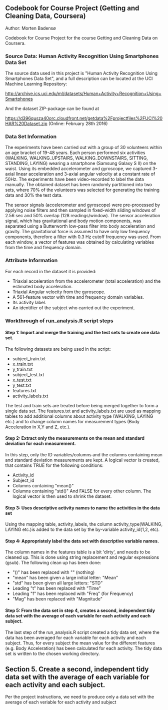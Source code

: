 ## Codebook for Course Project (Getting and Cleaning Data, Coursera)

Author: Morten Badensø

Codebook for Course Project for the course Getting and Cleaning Data on Coursera.

### Source Data: Human Activity Recognition Using Smartphones Data Set 
The source data used in this project is "Human Activity Recognition Using Smartphones Data Set", and a full description can be
located at the UCI Machine Learning Repository:

http://archive.ics.uci.edu/ml/datasets/Human+Activity+Recognition+Using+Smartphones

And the dataset ZIP-package can be found at 

https://d396qusza40orc.cloudfront.net/getdata%2Fprojectfiles%2FUCI%20HAR%20Dataset.zip (Online: February 28th 2016)

### Data Set Information
The experiments have been carried out with a group of 30 volunteers within an age bracket of 19-48 years. Each person performed six activities (WALKING, WALKING_UPSTAIRS, WALKING_DOWNSTAIRS, SITTING, STANDING, LAYING) wearing a smartphone (Samsung Galaxy S II) on the waist. Using its embedded accelerometer and gyroscope, we captured 3-axial linear acceleration and 3-axial angular velocity at a constant rate of 50Hz. The experiments have been video-recorded to label the data manually. The obtained dataset has been randomly partitioned into two sets, where 70% of the volunteers was selected for generating the training data and 30% the test data. 

The sensor signals (accelerometer and gyroscope) were pre-processed by applying noise filters and then sampled in fixed-width sliding windows of 2.56 sec and 50% overlap (128 readings/window). The sensor acceleration signal, which has gravitational and body motion components, was separated using a Butterworth low-pass filter into body acceleration and gravity. The gravitational force is assumed to have only low frequency components, therefore a filter with 0.3 Hz cutoff frequency was used. From each window, a vector of features was obtained by calculating variables from the time and frequency domain.

### Attribute Information
For each record in the dataset it is provided: 
- Triaxial acceleration from the accelerometer (total acceleration) and the estimated body acceleration. 
- Triaxial Angular velocity from the gyroscope. 
- A 561-feature vector with time and frequency domain variables. 
- Its activity label. 
- An identifier of the subject who carried out the experiment.

### Workthrough of run_analysis.R script steps

#### Step 1: Import and merge the training and the test sets to create one data set.
The following datasets are being used in the script:
- subject_train.txt
- x_train.txt
- y_train.txt
- subject_test.txt
- x_test.txt
- y_test.txt
- features.txt
- activity_labels.txt

The test and train sets are treated before being merged together to form a single data set. The features.txt and activity_labels.txt are used as mapping tables to add additional columns about activity type (WALKING, LAYING etc.) and to change column names for measurement types (Body Acceleration in X,Y and Z, etc.).

#### Step 2: Extract only the measurements on the mean and standard deviation for each measurement.
In this step, only the ID variables/columns and the columns containing mean and standard deviation measurements are kept. A logical vector is created, that contains TRUE for the following conditions:
- Activity_id
- Subject_id
- Columns containing "mean()"
- Columns containing "std()"
And FALSE for every other column. The logical vector is then used to shrink the dataset.

#### Step 3: Uses descriptive activity names to name the activities in the data set
Using the mapping table, activity_labels, the column activity_type(WALKING, LAYING etc.)is added to the data set by the by-variable activity_id(1,2, etc).

#### Step 4: Appropriately label the data set with descriptive variable names.
The column names in the features table is a bit 'dirty', and needs to be cleaned up. This is done using string replacement and regular expressions (gsub). The following clean up has been done:
- "()" has been replaced with "" (nothing)
- "mean" has been given a large initial letter: "Mean"
- "std" has been given all large letters: "STD"
- Leading "t" has been replaced with "Time" 
- Leading "f" has been replaced with "Freq" (for Frequency)
- "Mag" has been replaced with "Magnitude"

#### Step 5: From the data set in step 4, creates a second, independent tidy data set with the average of each variable for each activity and each subject.
The last step of the run_analysis.R script created a tidy data set, where the data has been averaged for each variable for each activity and each subject. Thus, 
for every subject the mean value for the different features (e.g. Body Acceleration) has been calculated for each activity. The tidy data set is written to the chosen working directory.


## Section 5. Create a second, independent tidy data set with the average of each variable for each activity and each subject. 
Per the project instructions, we need to produce only a data set with the average of each veriable for each activity and subject